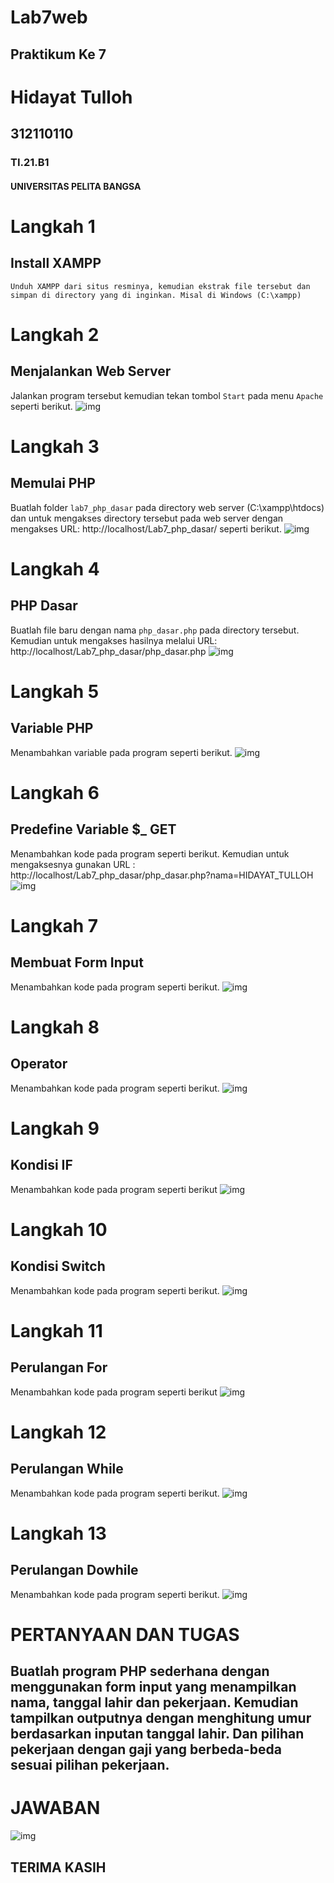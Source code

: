 # Lab7web
## Praktikum Ke 7
#
# Hidayat Tulloh
## 312110110
### TI.21.B1
#### UNIVERSITAS PELITA BANGSA

# Langkah 1
## Install XAMPP
```
Unduh XAMPP dari situs resminya, kemudian ekstrak file tersebut dan simpan di directory yang di inginkan. Misal di Windows (C:\xampp)
```
# Langkah 2
## Menjalankan Web Server
Jalankan program tersebut kemudian tekan tombol `Start` pada menu `Apache` seperti berikut.
![img](SS/s1.png)

# Langkah 3
## Memulai PHP
Buatlah folder  `lab7_php_dasar` pada directory web server (C:\xampp\htdocs) dan untuk mengakses directory tersebut pada web server dengan mengakses URL: http://localhost/Lab7_php_dasar/ seperti berikut.
![img](SS/s2.png)

# Langkah 4
## PHP Dasar
Buatlah file baru dengan nama `php_dasar.php` pada directory tersebut.
Kemudian untuk mengakses hasilnya melalui URL: http://localhost/Lab7_php_dasar/php_dasar.php
![img](SS/s3.png)

# Langkah 5
## Variable PHP
Menambahkan variable pada program seperti berikut.
![img](SS/s4.png)

# Langkah 6
## Predefine Variable $_ GET
Menambahkan kode pada program seperti berikut.
Kemudian untuk mengaksesnya gunakan URL : http://localhost/Lab7_php_dasar/php_dasar.php?nama=HIDAYAT_TULLOH
![img](SS/s5.png)

# Langkah 7
## Membuat Form Input
Menambahkan kode pada program seperti berikut.
![img](SS/s6.png)

# Langkah 8
## Operator
Menambahkan kode pada program seperti berikut.
![img](SS/s7.png)

# Langkah 9
## Kondisi IF
Menambahkan kode pada program seperti berikut
![img](SS/s8.png)

# Langkah 10
## Kondisi Switch
Menambahkan kode pada program seperti berikut.
![img](SS/s9.png)

# Langkah 11
## Perulangan For
Menambahkan kode pada program seperti berikut
![img](SS/s10.png)

# Langkah 12
## Perulangan While
Menambahkan kode pada program seperti berikut.
![img](SS/s11.png)

# Langkah 13
## Perulangan Dowhile
Menambahkan kode pada program seperti berikut.
![img](SS/s12.png)

# PERTANYAAN DAN TUGAS
## Buatlah program PHP sederhana dengan menggunakan form input yang menampilkan nama, tanggal lahir dan pekerjaan. Kemudian tampilkan outputnya dengan menghitung umur berdasarkan inputan tanggal lahir. Dan pilihan pekerjaan dengan gaji yang berbeda-beda sesuai pilihan pekerjaan.

# JAWABAN
![img](SS/s13.png)

## TERIMA KASIH